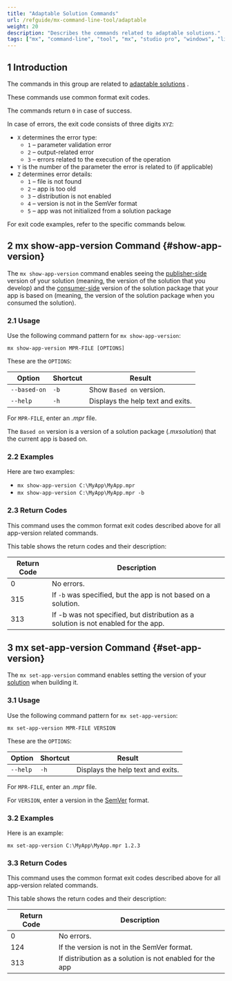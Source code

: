 ```yaml
---
title: "Adaptable Solution Commands"
url: /refguide/mx-command-line-tool/adaptable
weight: 20
description: "Describes the commands related to adaptable solutions."
tags: ["mx", "command-line", "tool", "mx", "studio pro", "windows", "linux", "solution", "check"]
---
```


## 1 Introduction

The commands in this group are related to [adaptable solutions](/appstore/creating-content/sol-adapt/) . 

These commands use common format exit codes.

The commands return `0` in case of success.

In case of errors, the exit code consists of three digits `XYZ`:

* `X` determines the error type:
    * `1` – parameter validation error
    * `2` – output-related error
    * `3` – errors related to the execution of the operation
* `Y` is the number of the parameter the error is related to (if applicable)
* `Z` determines error details:
    * `1` – file is not found
    * `2` – app is too old
    * `3` –  distribution is not enabled
    * `4` – version is not in the SemVer format
    * `5` – app was not initialized from a solution package

For exit code examples, refer to the specific commands below.

## 2 mx show-app-version Command {#show-app-version}

The `mx show-app-version` command enables seeing the [publisher-side](/appstore/creating-content/sol-solutions-guide/) version of your solution (meaning, the version of the solution that you develop) and the [consumer-side](/appstore/creating-content/sol-solutions-impl/) version of the solution package that your app is based on (meaning, the version of the solution package when you consumed the solution).

### 2.1 Usage

Use the following command pattern for `mx show-app-version`:

`mx show-app-version MPR-FILE [OPTIONS]`

These are the `OPTIONS`:

| Option | Shortcut | Result |
| --- | --- | --- |
| `--based-on` | `-b` | Show `Based on` version. |
| `--help` | `-h` | Displays the help text and exits. |

For `MPR-FILE`, enter an *.mpr* file.

The `Based on` version is a version of a solution package (*.mxsolution*) that the current app is based on.

### 2.2 Examples

Here are two examples:

* `mx show-app-version C:\MyApp\MyApp.mpr`
* `mx show-app-version C:\MyApp\MyApp.mpr -b`

### 2.3 Return Codes

This command uses the common format exit codes described above for all app-version related commands.

This table shows the return codes and their description:

| Return  Code | Description |
| --- | --- |
| 0 | No errors. |
| 315 | If `-b` was specified, but the app is not based on a solution.  |
| 313 | If -b was not specified, but distribution as a solution is not enabled for the app. |

## 3 mx set-app-version Command {#set-app-version}

The `mx set-app-version` command enables setting the version of your [solution](/appstore/creating-content/sol-solutions-guide/) when building it.

### 3.1 Usage

Use the following command pattern for `mx set-app-version`:

`mx set-app-version MPR-FILE VERSION`

These are the `OPTIONS`:

| Option | Shortcut | Result |
| --- | --- | --- |
| `--help` | `-h` | Displays the help text and exits. |

For `MPR-FILE`, enter an *.mpr* file.

For `VERSION`, enter a version in the [SemVer](https://semver.org) format.

### 3.2 Examples

Here is an example:

`mx set-app-version C:\MyApp\MyApp.mpr 1.2.3`

### 3.3 Return Codes

This command uses the common format exit codes described above for all app-version related commands.

This table shows the return codes and their description:

| Return Code | Description |
| --- | --- |
| 0 | No errors. |
| 124 | If the version is not in the SemVer format. |
| 313 | If distribution as a solution is not enabled for the app |
